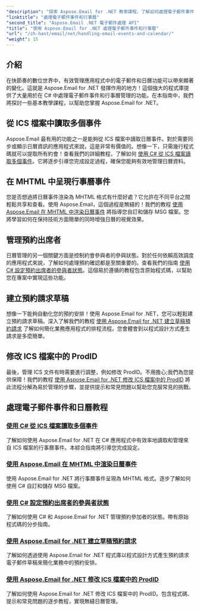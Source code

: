 ```yaml
---
"description": "探索 Aspose.Email for .NET 教學課程，了解如何處理電子郵件事件和行事曆管理。學習有效增強 C# 應用程式的技術。"
"linktitle": "處理電子郵件事件和行事曆"
"second_title": "Aspose.Email .NET 電子郵件處理 API"
"title": "使用 Aspose.Email for .NET 處理電子郵件事件和行事曆"
"url": "/zh-hant/email/net/handling-email-events-and-calendar/"
"weight": 15
---
```


## 介紹

在快節奏的數位世界中，有效管理應用程式中的電子郵件和日曆功能可以帶來顯著的變化。這就是 Aspose.Email for .NET 發揮作用的地方！這個強大的程式庫提供了大量用於在 C# 中處理電子郵件事件和行事曆管理的功能。在本指南中，我們將探討一些基本教學課程，以幫助您掌握 Aspose.Email for .NET。

## 從 ICS 檔案中讀取多個事件

Aspose.Email 最有用的功能之一是能夠從 ICS 檔案中讀取日曆事件。對於需要同步或顯示日曆資訊的應用程式來說，這是非常有價值的。想像一下，只需幾行程式碼就可以提取所有約會！查看我們的詳細教程，了解如何 [使用 C# 從 ICS 檔案讀取多個事件](./read-multiple-events-from-ics-files-with-csharp/)。它將逐步引導您完成設定過程，確保您能夠有效地管理日曆資料。 

## 在 MHTML 中呈現行事曆事件 

您是否想過將日曆事件渲染為 MHTML 格式有什麼好處？它允許在不同平台之間輕鬆共享和查看。使用 Aspose.Email，這個過程是無縫的！我們的教程 [使用 Aspose.Email 在 MHTML 中渲染日曆事件](./render-calendar-events-in-mhtml/) 將指導您自訂和儲存 MSG 檔案。您將學習如何在保持技術方面簡單的同時增強日曆的視覺效果。

## 管理預約出席者

日曆管理的另一個關鍵方面是控制約會參與者的參與狀態。對於任何依賴高效調度的應用程式來說，了解如何處理預約確認都是至關重要的。查看我們的指南 [使用 C# 設定預約出席者的參與者狀態](./setting-participant-status-for-appointment-attendees/)。這個易於遵循的教程包含原始程式碼，以幫助您在專案中實現這些功能。

## 建立預約請求草稿 

想像一下能夠自動化您的預約安排！使用 Aspose.Email for .NET，您可以輕鬆建立預約請求草稿。深入了解我們的教程 [使用 Aspose.Email for .NET 建立草稿預約請求](./creating-draft-appointment-request/) 了解如何簡化業務應用程式的排程流程。您會體會到以程式設計方式產生請求是多麼簡單。

## 修改 ICS 檔案中的 ProdID 

最後，管理 ICS 文件有時需要進行調整，例如修改 ProdID。不用擔心;我們為您提供保障！我們的教程 [使用 Aspose.Email for .NET 修改 ICS 檔案中的 ProdID](./modify-prodid-in-ics-files/) 將此流程分解為易於管理的步驟，並提供提示和常見問題以幫助您克服常見的挑戰。

## 處理電子郵件事件和日曆教程
### [使用 C# 從 ICS 檔案讀取多個事件](./read-multiple-events-from-ics-files-with-csharp/)
了解如何使用 Aspose.Email for .NET 在 C# 應用程式中有效率地讀取和管理來自 ICS 檔案的行事曆事件。本綜合指南將引導您完成設定。
### [使用 Aspose.Email 在 MHTML 中渲染日曆事件](./render-calendar-events-in-mhtml/)
使用 Aspose.Email for .NET 將行事曆事件呈現為 MHTML 格式。逐步了解如何使用 C# 自訂和儲存 MSG 檔案。
### [使用 C# 設定預約出席者的參與者狀態](./setting-participant-status-for-appointment-attendees/)
了解如何使用 C# 和 Aspose.Email for .NET 管理預約參加者的狀態。帶有原始程式碼的分步指南。
### [使用 Aspose.Email for .NET 建立草稿預約請求](./creating-draft-appointment-request/)
了解如何透過使用 Aspose.Email for .NET 程式庫以程式設計方式產生預約請求電子郵件草稿來簡化業務中的預約安排。
### [使用 Aspose.Email for .NET 修改 ICS 檔案中的 ProdID](./modify-prodid-in-ics-files/)
了解如何使用 Aspose.Email for .NET 修改 ICS 檔案中的 ProdID。包含程式碼、提示和常見問題的逐步教程，實現無縫日曆管理。